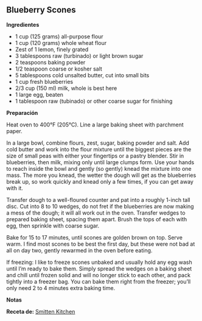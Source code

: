 ## Blueberry Scones

**Ingredientes**

- 1 cup (125 grams) all-purpose flour
- 1 cup (120 grams) whole wheat flour
- Zest of 1 lemon, finely grated
- 3 tablespoons raw (turbinado) or light brown sugar
- 2 teaspoons baking powder
- 1/2 teaspoon coarse or kosher salt
- 5 tablespoons cold unsalted butter, cut into small bits
- 1 cup fresh blueberries
- 2/3 cup (150 ml) milk, whole is best here
- 1 large egg, beaten
- 1 tablespoon raw (tubinado) or other coarse sugar for finishing

**Preparación**

Heat oven to 400°F (205°C). Line a large baking sheet with parchment paper.

In a large bowl, combine flours, zest, sugar, baking powder and salt. Add cold butter and work into the flour mixture until the biggest pieces are the size of small peas with either your fingertips or a pastry blender. Stir in blueberries, then milk, mixing only until large clumps form. Use your hands to reach inside the bowl and gently (so gently) knead the mixture into one mass. The more you knead, the wetter the dough will get as the blueberries break up, so work quickly and knead only a few times, if you can get away with it.

Transfer dough to a well-floured counter and pat into a roughly 1-inch tall disc. Cut into 8 to 10 wedges, do not fret if the blueberries are now making a mess of the dough; it will all work out in the oven. Transfer wedges to prepared baking sheet, spacing them apart. Brush the tops of each with egg, then sprinkle with coarse sugar.

Bake for 15 to 17 minutes, until scones are golden brown on top. Serve warm. I find most scones to be best the first day, but these were not bad at all on day two, gently rewarmed in the oven before eating.

If freezing: I like to freeze scones unbaked and usually hold any egg wash until I’m ready to bake them. Simply spread the wedges on a baking sheet and chill until frozen solid and will no longer stick to each other, and pack tightly into a freezer bag. You can bake them right from the freezer; you’ll only need 2 to 4 minutes extra baking time.

**Notas**



**Receta de:** [Smitten Kitchen](http://smittenkitchen.com/blog/2015/07/very-blueberry-scones/)
